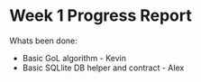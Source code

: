 # Week 1 Progress Report

Whats been done:
* Basic GoL algorithm - Kevin
* Basic SQLlite DB helper and contract - Alex